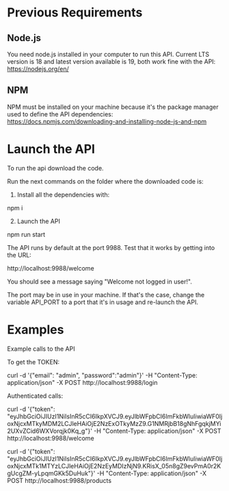 # Previous Requirements

## Node.js
 You need node.js installed in your computer to run this API. Current LTS version is 18 and latest version available is 19, both work fine with the API:
 https://nodejs.org/en/

## NPM
 NPM must be installed on your machine because it's the package manager used to define the API dependencies:
 https://docs.npmjs.com/downloading-and-installing-node-js-and-npm

# Launch the API
To run the api download the code.

Run the next commands on the folder where the downloaded code is:

1. Install all the dependencies with:

npm i

2. Launch the API

npm run start

The API runs by default at the port 9988. Test that it works by getting into the URL:

http://localhost:9988/welcome

You should see a message saying "Welcome not logged in user!".

The port may be in use in your machine. If that's the case, change the variable API_PORT to a port that it's in usage and re-launch the API.



# Examples

Example calls to the API

To get the TOKEN:

curl -d '{"email": "admin", "password":"admin"}' -H "Content-Type: application/json" -X POST http://localhost:9988/login

Authenticated calls:

curl -d '{"token": "eyJhbGciOiJIUzI1NiIsInR5cCI6IkpXVCJ9.eyJlbWFpbCI6ImFkbWluIiwiaWF0IjoxNjcxMTkyMDM2LCJleHAiOjE2NzExOTkyMzZ9.G1NMRjbB18gNhFgqkjMYi2UXvZCid6WXVorqjk0Kq_g"}' -H "Content-Type: application/json" -X POST http://localhost:9988/welcome

curl -d '{"token": "eyJhbGciOiJIUzI1NiIsInR5cCI6IkpXVCJ9.eyJlbWFpbCI6ImFkbWluIiwiaWF0IjoxNjcxMTk1MTYzLCJleHAiOjE2NzEyMDIzNjN9.KRisX_05n8gZ9evPmA0r2KgUcgZM-yLpqmGKk5DuHuk"}' -H "Content-Type: application/json" -X POST http://localhost:9988/products